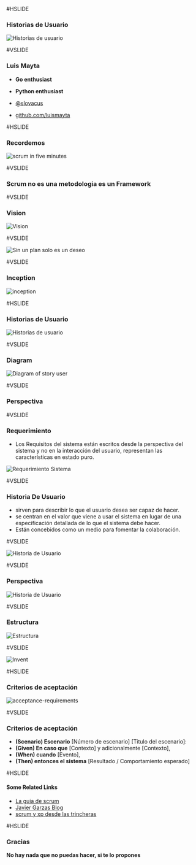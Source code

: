 #HSLIDE

### Historias de Usuario

![Historias de usuario](assets/img/ustory.png)

#VSLIDE

### Luis Mayta

- **Go enthusiast**
- **Python enthusiast**

- [@slovacus](https://twitter.com/slovacus)
- [github.com/luismayta](https://github.com/luismayta)

#HSLIDE

### Recordemos

![scrum in five minutes](assets/img/scrum5minutes.jpg)


#VSLIDE

### Scrum no es una metodologia es un Framework

#VSLIDE

### Vision

![Vision](assets/img/vision.jpg)


#VSLIDE


![Sin un plan solo es un deseo](assets/img/image-wish.png)

#VSLIDE

### Inception

![inception](assets/img/inception.png)

#HSLIDE

### Historias de Usuario

![Historias de usuario](assets/img/ustory.png)

#VSLIDE

### Diagram

![Diagram of story user](assets/img/user-story-diagram.jpg)

#VSLIDE

### Perspectiva

#VSLIDE

### Requerimiento

* Los Requisitos del sistema están escritos desde la perspectiva del sistema y no en la interacción del usuario, representan las características en estado puro.

![Requerimiento Sistema](assets/img/requeriments-system.png)

#VSLIDE

### Historia De Usuario

* sirven para describir lo que el usuario desea ser capaz de hacer.
* se centran en el valor que viene a usar el sistema en lugar de una especificación detallada de lo que el sistema debe hacer.
* Están concebidos como un medio para fomentar la colaboración.


#VSLIDE


![Historia de Usuario](assets/img/perspectiva-story-user.jpg)


#VSLIDE

### Perspectiva

![Historia de Usuario](assets/img/perspectiva-all.png)


#VSLIDE

### Estructura

![Estructura](assets/img/EstructuraHistoriaDeUsuarioTarjeta.jpg)

#VSLIDE

![Invent](assets/img/invest-story-user.png)

#HSLIDE

### Criterios de aceptación

![acceptance-requirements](assets/img/acceptance-requirements.jpg)

#VSLIDE

### Criterios de aceptación

* **(Scenario) Escenario** [Número de escenario] [Titulo del escenario]:
* **(Given) En caso que** [Contexto] y adicionalmente [Contexto],
* **(When) cuando** [Evento],
* **(Then) entonces el sistema** [Resultado / Comportamiento esperado]

#HSLIDE

#### Some Related Links

* [La guia de scrum](http://www.scrumguides.org/docs/scrumguide/v2016/2016-Scrum-Guide-Spanish.pdf)
* [Javier Garzas Blog](http://www.javiergarzas.com/metodologias-agiles)
* [scrum y xp desde las trincheras](http://www.proyectalis.com/wp-content/uploads/2008/02/scrum-y-xp-desde-las-trincheras.pdf)

#HSLIDE

### Gracias

**No hay nada que no puedas hacer, si te lo propones**